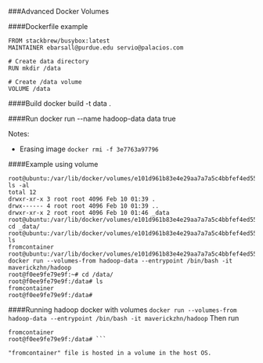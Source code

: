 ###Advanced Docker Volumes

####Dockerfile example
```
FROM stackbrew/busybox:latest
MAINTAINER ebarsall@purdue.edu servio@palacios.com

# Create data directory
RUN mkdir /data

# Create /data volume
VOLUME /data
```

####Build
docker build -t data .

####Run
docker run --name hadoop-data data true

Notes:
* Erasing image `docker rmi -f 3e7763a97796`

####Example using volume
```
root@ubuntu:/var/lib/docker/volumes/e101d961b83e4e29aa7a7a5c4bbfef4ed551619a951eed6b5b4746e56af8d723# ls -al
total 12
drwxr-xr-x 3 root root 4096 Feb 10 01:39 .
drwx------ 4 root root 4096 Feb 10 01:39 ..
drwxr-xr-x 2 root root 4096 Feb 10 01:46 _data
root@ubuntu:/var/lib/docker/volumes/e101d961b83e4e29aa7a7a5c4bbfef4ed551619a951eed6b5b4746e56af8d723# cd _data/
root@ubuntu:/var/lib/docker/volumes/e101d961b83e4e29aa7a7a5c4bbfef4ed551619a951eed6b5b4746e56af8d723/_data# ls
fromcontainer
root@ubuntu:/var/lib/docker/volumes/e101d961b83e4e29aa7a7a5c4bbfef4ed551619a951eed6b5b4746e56af8d723/_data# docker run --volumes-from hadoop-data --entrypoint /bin/bash -it maverickzhn/hadoop
root@f0ee9fe79e9f:~# cd /data/
root@f0ee9fe79e9f:/data# ls
fromcontainer
root@f0ee9fe79e9f:/data# 
```

####Running hadoop docker with volumes
`docker run --volumes-from hadoop-data --entrypoint /bin/bash -it maverickzhn/hadoop`
Then run
```root@f0ee9fe79e9f:/data# ls
fromcontainer
root@f0ee9fe79e9f:/data# ```

"fromcontainer" file is hosted in a volume in the host OS.
